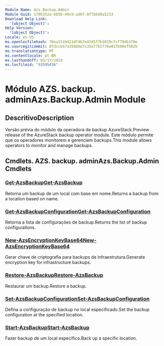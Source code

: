 ```yaml
---
Module Name: Azs.Backup.Admin
Module Guid: 1785332a-6b5b-49c9-ad07-8f7bbd8a5233
Download Help Link:
  '[object Object]': 
Help Version:
  '[object Object]': 
Locale: en-US
ms.openlocfilehash: 76ea151b421df4b7e4345f7b3819cfcf78db3f0e
ms.sourcegitcommit: 0fdccb57a356b6e7c35a77b1f76e01fb96ef582b
ms.translationtype: MT
ms.contentlocale: pt-BR
ms.lasthandoff: 05/17/2019
ms.locfileid: "93595436"
---
```

# <span data-ttu-id="e09da-101">Módulo AZS. backup. admin</span><span class="sxs-lookup"><span data-stu-id="e09da-101">Azs.Backup.Admin Module</span></span>
## <span data-ttu-id="e09da-102">Descritivo</span><span class="sxs-lookup"><span data-stu-id="e09da-102">Description</span></span>
<span data-ttu-id="e09da-103">Versão prévia do módulo da operadora de backup AzureStack.</span><span class="sxs-lookup"><span data-stu-id="e09da-103">Preview release of the AzureStack backup operator module.</span></span>  <span data-ttu-id="e09da-104">Este módulo permite que os operadores monitorem e gerenciem backups.</span><span class="sxs-lookup"><span data-stu-id="e09da-104">This module allows operators to monitor and manage backups.</span></span>

## <span data-ttu-id="e09da-105">Cmdlets. AZS. backup. admin</span><span class="sxs-lookup"><span data-stu-id="e09da-105">Azs.Backup.Admin Cmdlets</span></span>
### [<span data-ttu-id="e09da-106">Get-AzsBackup</span><span class="sxs-lookup"><span data-stu-id="e09da-106">Get-AzsBackup</span></span>](Get-AzsBackup.md)
<span data-ttu-id="e09da-107">Retorna um backup de um local com base em nome.</span><span class="sxs-lookup"><span data-stu-id="e09da-107">Returns a backup from a location based on name.</span></span>

### [<span data-ttu-id="e09da-108">Get-AzsBackupConfiguration</span><span class="sxs-lookup"><span data-stu-id="e09da-108">Get-AzsBackupConfiguration</span></span>](Get-AzsBackupConfiguration.md)
<span data-ttu-id="e09da-109">Retorna a lista de configurações de backup.</span><span class="sxs-lookup"><span data-stu-id="e09da-109">Returns the list of backup configurations.</span></span>

### [<span data-ttu-id="e09da-110">New-AzsEncryptionKeyBase64</span><span class="sxs-lookup"><span data-stu-id="e09da-110">New-AzsEncryptionKeyBase64</span></span>](New-AzsEncryptionKeyBase64.md)
<span data-ttu-id="e09da-111">Gerar chave de criptografia para backups de infraestrutura.</span><span class="sxs-lookup"><span data-stu-id="e09da-111">Generate encryption key for infrastructure backups.</span></span>

### [<span data-ttu-id="e09da-112">Restore-AzsBackup</span><span class="sxs-lookup"><span data-stu-id="e09da-112">Restore-AzsBackup</span></span>](Restore-AzsBackup.md)
<span data-ttu-id="e09da-113">Restaurar um backup.</span><span class="sxs-lookup"><span data-stu-id="e09da-113">Restore a backup.</span></span>

### [<span data-ttu-id="e09da-114">Set-AzsBackupConfiguration</span><span class="sxs-lookup"><span data-stu-id="e09da-114">Set-AzsBackupConfiguration</span></span>](Set-AzsBackupConfiguration.md)
<span data-ttu-id="e09da-115">Defina a configuração de backup no local especificado.</span><span class="sxs-lookup"><span data-stu-id="e09da-115">Set the backup configuration at the specified location.</span></span>

### [<span data-ttu-id="e09da-116">Start-AzsBackup</span><span class="sxs-lookup"><span data-stu-id="e09da-116">Start-AzsBackup</span></span>](Start-AzsBackup.md)
<span data-ttu-id="e09da-117">Fazer backup de um local específico.</span><span class="sxs-lookup"><span data-stu-id="e09da-117">Back up a specific location.</span></span>

